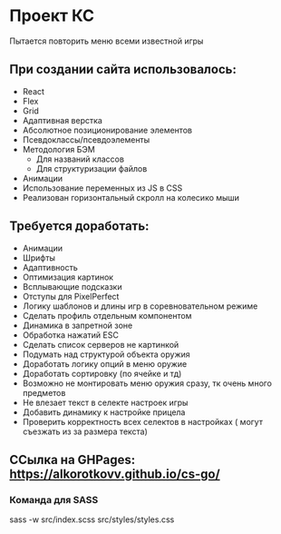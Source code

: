 # Проект КС
Пытается повторить меню всеми известной игры
## При создании сайта использовалось:
- React
- Flex
- Grid
- Адаптивная верстка
- Абсолютное позиционирование элементов
- Псевдоклассы/псевдоэлементы
- Методология БЭМ
  - Для названий классов
  - Для структуризации файлов
- Анимации
- Использование переменных из JS в CSS
- Реализован горизонтальный скролл на колесико мыши

## Требуется доработать:
- Анимации
- Шрифты
- Адаптивность
- Оптимизация картинок
- Всплывающие подсказки
- Отступы для PixelPerfect
- Логику шаблонов и длины игр в соревновательном режиме
- Сделать профиль отдельным компонентом
- Динамика в запретной зоне
- Обработка нажатий ESC
- Сделать список серверов не картинкой
- Подумать над структурой объекта оружия
- Доработать логику опций в меню оружие
- Доработать сортировку (по ячейке и тд)
- Возможно не монтировать меню оружия сразу, тк очень много предметов
- Не влезает текст в селекте настроек игры
- Добавить динамику к настройке прицела
- Проверить корректность всех селектов в настройках ( могут съезжать из за размера текста)

## ССылка на GHPages: https://alkorotkovv.github.io/cs-go/

### Команда для SASS
sass -w src/index.scss src/styles/styles.css